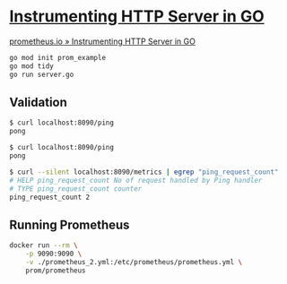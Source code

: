 # [Instrumenting HTTP Server in GO](https://prometheus.io/docs/tutorials/instrumenting_http_server_in_go)

[prometheus.io » Instrumenting HTTP Server in GO](https://prometheus.io/docs/tutorials/instrumenting_http_server_in_go)

```bash
go mod init prom_example
go mod tidy
go run server.go
```

## Validation

```bash
$ curl localhost:8090/ping                   
pong

$ curl localhost:8090/ping                   
pong

$ curl --silent localhost:8090/metrics | egrep "ping_request_count"
# HELP ping_request_count No of request handled by Ping handler
# TYPE ping_request_count counter
ping_request_count 2
```

## Running Prometheus

```bash
docker run --rm \
    -p 9090:9090 \
    -v ./prometheus_2.yml:/etc/prometheus/prometheus.yml \
    prom/prometheus
```
